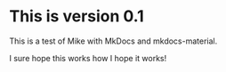 # This is version 0.1

This is a test of Mike with MkDocs and mkdocs-material.

I sure hope this works how I hope it works!